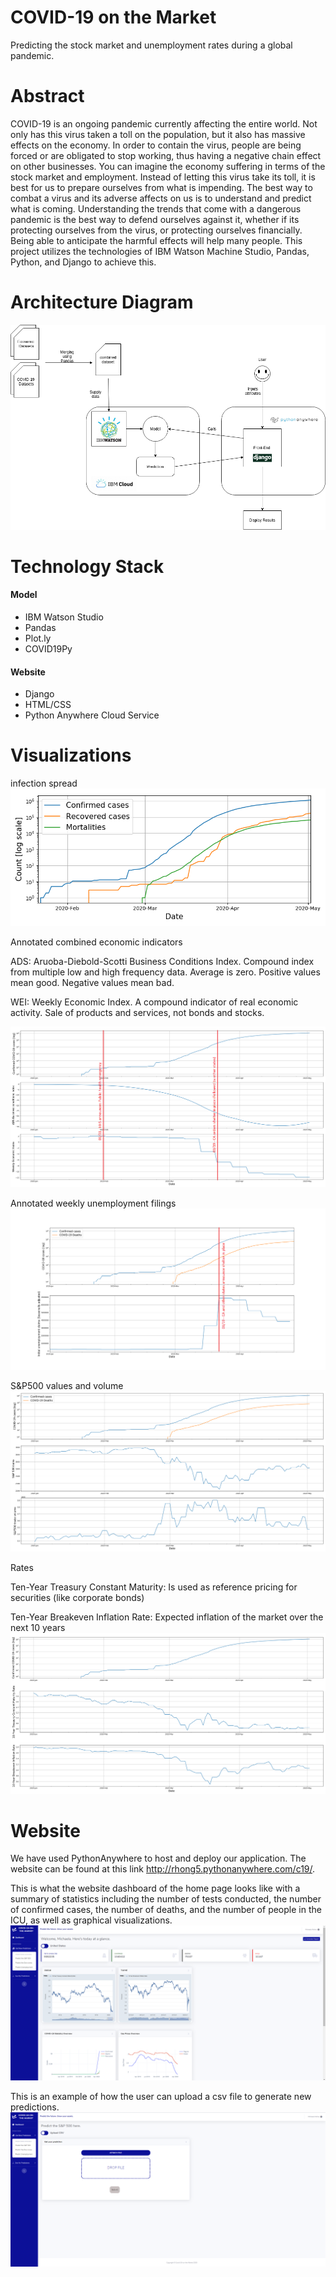# COVID-19 on the Market
Predicting the stock market and unemployment rates during a global pandemic.
# Abstract
COVID-19 is an ongoing pandemic currently affecting the entire world. Not only has this virus taken a toll on the population, but it also has massive effects on the economy. In order to contain the virus, people are being forced or are obligated to stop working, thus having a negative chain effect on other businesses. You can imagine the economy suffering in terms of the stock market and employment. Instead of letting this virus take its toll, it is best for us to prepare ourselves from what is impending. The best way to combat a virus and its adverse affects on us is to understand and predict what is coming. Understanding the trends that come with a dangerous pandemic is the best way to defend ourselves against it, whether if its protecting ourselves from the virus, or protecting ourselves financially. Being able to anticipate the harmful effects will help many people. This project utilizes the technologies of IBM Watson Machine Studio, Pandas, Python, and Django to achieve this.
# Architecture Diagram

![Architecture](CMPE272_Architecture_4.png)

# Technology Stack
#### Model
- IBM Watson Studio
- Pandas
- Plot.ly
- COVID19Py

#### Website
- Django
- HTML/CSS
- Python Anywhere Cloud Service

# Visualizations

infection spread
![infected](infected.png)

Annotated combined economic indicators

ADS: Aruoba-Diebold-Scotti Business Conditions Index. Compound index from multiple low and high frequency data. Average is zero. Positive values mean good. Negative values mean bad.

WEI: Weekly Economic Index. A compound indicator of real economic activity. Sale of products and services, not bonds and stocks.

![indicators](annotated_economic_indicators%20(2).png)

Annotated weekly unemployment filings  
![unemp](annotated_unemp.png)

S&P500 values and volume
![S&P500](S&P500.png)

Rates

Ten-Year Treasury Constant Maturity: Is used as reference pricing for securities (like corporate bonds)

Ten-Year Breakeven Inflation Rate: Expected inflation of the market over the next 10 years
![rates](rates.png)

# Website
We have used PythonAnywhere to host and deploy our application. The website can be found at this link http://rhong5.pythonanywhere.com/c19/.

This is what the website dashboard of the home page looks like with a summary of statistics including the number of tests conducted, the number of confirmed cases, the number of deaths, and the number of people in the ICU, as well as graphical visualizations.
![Website Dashboard](WebsiteDashboard.png)

This is an example of how the user can upload a csv file to generate new predictions.
![Website User Predictions](WebsiteUserPredictions.png)
